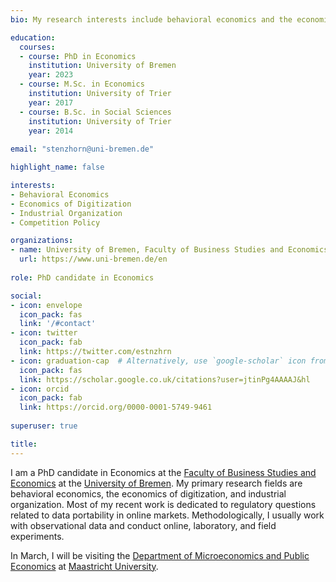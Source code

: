 ```yaml
---
bio: My research interests include behavioral economics and the economics of digitization.

education:
  courses:
  - course: PhD in Economics
    institution: University of Bremen
    year: 2023
  - course: M.Sc. in Economics
    institution: University of Trier
    year: 2017
  - course: B.Sc. in Social Sciences
    institution: University of Trier
    year: 2014
    
email: "stenzhorn@uni-bremen.de"

highlight_name: false

interests:
- Behavioral Economics
- Economics of Digitization
- Industrial Organization
- Competition Policy

organizations:
- name: University of Bremen, Faculty of Business Studies and Economics
  url: https://www.uni-bremen.de/en
  
role: PhD candidate in Economics

social:
- icon: envelope
  icon_pack: fas
  link: '/#contact'
- icon: twitter
  icon_pack: fab
  link: https://twitter.com/estnzhrn
- icon: graduation-cap  # Alternatively, use `google-scholar` icon from `ai` icon pack
  icon_pack: fas
  link: https://scholar.google.co.uk/citations?user=jtinPg4AAAAJ&hl
- icon: orcid
  icon_pack: fab
  link: https://orcid.org/0000-0001-5749-9461
  
superuser: true

title: 
---
```


I am a PhD candidate in Economics at the [Faculty of Business Studies and Economics](https://www.uni-bremen.de/en/wiwi) at the [University of Bremen](https://www.uni-bremen.de/en/). My primary research fields are behavioral economics, the economics of digitization, and industrial organization. Most of my recent work is dedicated to regulatory questions related to data portability in online markets. Methodologically, I usually work with observational data and conduct online, laboratory, and field experiments. 

In March, I will be visiting the [Department of Microeconomics and Public Economics](https://www.maastrichtuniversity.nl/research/department-microeconomics-and-public-economics) at [Maastricht University](https://www.maastrichtuniversity.nl/).
